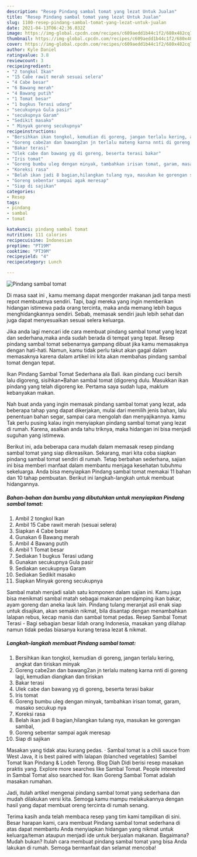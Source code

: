 ```yaml
---
description: "Resep Pindang sambal tomat yang lezat Untuk Jualan"
title: "Resep Pindang sambal tomat yang lezat Untuk Jualan"
slug: 1100-resep-pindang-sambal-tomat-yang-lezat-untuk-jualan
date: 2021-04-13T06:42:36.032Z
image: https://img-global.cpcdn.com/recipes/c609aedd1b44c1f2/680x482cq70/pindang-sambal-tomat-foto-resep-utama.jpg
thumbnail: https://img-global.cpcdn.com/recipes/c609aedd1b44c1f2/680x482cq70/pindang-sambal-tomat-foto-resep-utama.jpg
cover: https://img-global.cpcdn.com/recipes/c609aedd1b44c1f2/680x482cq70/pindang-sambal-tomat-foto-resep-utama.jpg
author: Kyle Daniel
ratingvalue: 3.8
reviewcount: 3
recipeingredient:
- "2 tongkol Ikan"
- "15 Cabe rawit merah sesuai selera"
- "4 Cabe besar"
- "6 Bawang merah"
- "4 Bawang putih"
- "1 Tomat besar"
- "1 bugkus Terasi udang"
- "secukupnya Gula pasir"
- "secukupnya Garam"
- "Sedikit masako"
- " Minyak goreng secukupnya"
recipeinstructions:
- "Bersihkan ikan tongkol, kemudian di goreng, jangan terlalu kering, angkat dan tiriskan minyak"
- "Goreng cabe2an dan bawang2an jn terlalu mateng karna nnti di goreng lagi, kemudian diangkan dan tiriskan"
- "Bakar terasi"
- "Ulek cabe dan bawang yg di goreng, beserta terasi bakar"
- "Iris tomat"
- "Goreng bumbu uleg dengan minyak, tambahkan irisan tomat, garam, masako secukup nya"
- "Koreksi rasa"
- "Belah ikan jadi 8 bagian,hilangkan tulang nya, masukan ke gorengan sambal,"
- "Goreng sebentar sampai agak meresap"
- "Siap di sajikan"
categories:
- Resep
tags:
- pindang
- sambal
- tomat

katakunci: pindang sambal tomat 
nutrition: 111 calories
recipecuisine: Indonesian
preptime: "PT19M"
cooktime: "PT39M"
recipeyield: "4"
recipecategory: Lunch

---
```



![Pindang sambal tomat](https://img-global.cpcdn.com/recipes/c609aedd1b44c1f2/680x482cq70/pindang-sambal-tomat-foto-resep-utama.jpg)

Di masa  saat ini , kamu memang dapat mengorder makanan jadi tanpa mesti repot membuatnya sendiri. Tapi, bagi mereka yang ingin memberikan hidangan istimewa pada orang tercinta, maka anda memang lebih bagus menghidangkannya sendiri. Sebab, memasak sendiri jauh lebih sehat dan juga dapat menyesuaikan sesuai selera keluarga.

Jika anda lagi mencari ide cara membuat pindang sambal tomat yang lezat dan sederhana,maka anda sudah berada di tempat yang tepat. Resep pindang sambal tomat  sebenarnya gampang dibuat jika kamu memasaknya dengan hati-hati. Namun, kamu tidak perlu takut akan gagal dalam memasaknya 
karena dalam artikel ini kita akan membahas pindang sambal tomat dengan tepat.  

Ikan Pindang Sambal Tomat Sederhana ala Bali. ikan pindang cuci bersih lalu digoreng, sisihkan•Bahan sambal tomat (digoreng dulu. Masukkan ikan pindang yang telah digoreng ke. Pertama saya sudah lupa, maklum kebanyakan makan.

Nah buat anda yang ingin memasak pindang sambal tomat yang lezat, ada beberapa tahap yang dapat dikerjakan, mulai dari memilih jenis bahan, lalu penentuan bahan segar, sampai cara mengolah dan menyajikannya. kamu Tak perlu pusing kalau ingin menyiapkan pindang sambal tomat yang lezat di rumah. Karena, asalkan anda  tahu triknya, maka hidangan ini bisa menjadi suguhan yang istimewa.

Berikut ini, ada beberapa cara mudah dalam memasak resep pindang sambal tomat yang siap dikreasikan. Sekarang, mari kita coba siapkan pindang sambal tomat sendiri di rumah. Tetap berbahan sederhana, sajian ini bisa memberi manfaat dalam membantu menjaga kesehatan tubuhmu sekeluarga. Anda bisa menyiapkan Pindang sambal tomat memakai 11 bahan dan 10 tahap pembuatan. Berikut ini langkah-langkah untuk membuat hidangannya.

<!--inarticleads1-->

##### Bahan-bahan dan bumbu yang dibutuhkan untuk menyiapkan Pindang sambal tomat:

1. Ambil 2 tongkol Ikan
1. Ambil 15 Cabe rawit merah (sesuai selera)
1. Siapkan 4 Cabe besar
1. Gunakan 6 Bawang merah
1. Ambil 4 Bawang putih
1. Ambil 1 Tomat besar
1. Sediakan 1 bugkus Terasi udang
1. Gunakan secukupnya Gula pasir
1. Sediakan secukupnya Garam
1. Sediakan Sedikit masako
1. Siapkan  Minyak goreng secukupnya


Sambal matah menjadi salah satu komponen dalam sajian ini. Kamu juga bisa menikmati sambal matah sebagai makanan pendamping ikan bakar, ayam goreng dan aneka lauk lain. Pindang tulang meranjat asli enak siap untuk disajikan, akan semakin nikmat, bila disantap dengan menambahkan lalapan rebus, kecap manis dan sambal tomat pedas. Resep Sambal Tomat Terasi - Bagi sebagian besar lidah orang Indonesia, masakan yang dilahap namun tidak pedas biasanya kurang terasa lezat &amp; nikmat. 

<!--inarticleads2-->

##### Langkah-langkah membuat Pindang sambal tomat:

1. Bersihkan ikan tongkol, kemudian di goreng, jangan terlalu kering, angkat dan tiriskan minyak
1. Goreng cabe2an dan bawang2an jn terlalu mateng karna nnti di goreng lagi, kemudian diangkan dan tiriskan
1. Bakar terasi
1. Ulek cabe dan bawang yg di goreng, beserta terasi bakar
1. Iris tomat
1. Goreng bumbu uleg dengan minyak, tambahkan irisan tomat, garam, masako secukup nya
1. Koreksi rasa
1. Belah ikan jadi 8 bagian,hilangkan tulang nya, masukan ke gorengan sambal,
1. Goreng sebentar sampai agak meresap
1. Siap di sajikan


Masakan yang tidak atau kurang pedas. · Sambal tomat is a chili sauce from West Java, it is best paired with lalapan (blanched vegetables) Sambel Tomat Ikan Pindang &amp; Lodeh Terong. Blog Diah Didi berisi resep masakan praktis yang. Explore more searches like Sambal Tomat. People interested in Sambal Tomat also searched for. Ikan Goreng Sambal Tomat adalah masakan rumahan. 

Jadi, itulah artikel mengenai  pindang sambal tomat  yang sederhana dan mudah dilakukan versi kita. Semoga kamu mampu melakukannya dengan hasil yang dapat membuat oreng tercinta di rumah senang. 

Terima kasih anda telah membaca resep yang tim kami tampilkan di sini. Besar harapan kami, cara membuat  Pindang sambal tomat sederhana di atas dapat membantu Anda menyiapkan hidangan yang nikmat untuk keluarga/teman ataupun menjadi ide untuk berjualan makanan. Bagaimana? Mudah bukan? Itulah cara membuat pindang sambal tomat yang bisa Anda lakukan di rumah. Semoga bermanfaat dan selamat mencoba!


